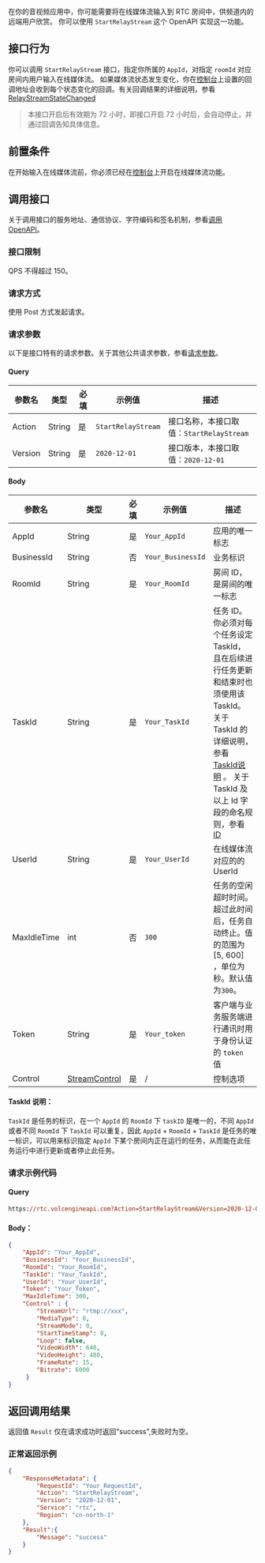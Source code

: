 在你的音视频应用中，你可能需要将在线媒体流输入到 RTC 房间中，供频道内的远端用户欣赏。
你可以使用 `StartRelayStream` 这个 OpenAPI 实现这一功能。

## 接口行为 

你可以调用 `StartRelayStream` 接口，指定你所属的 `AppId`，对指定 `roomId` 对应房间内用户输入在线媒体流。
如果媒体流状态发生变化，你在[控制台](https://console.volcengine.com/rtc/cloudRTC?tab=callback)上设置的回调地址会收到每个状态变化的回调。有关回调结果的详细说明，参看 [RelayStreamStateChanged](75125.md#relaystreamstatechanged)
> 本接口开启后有效期为 72 小时，即接口开启 72 小时后，会自动停止，并通过回调告知具体信息。

## 前置条件

在开始输入在线媒体流前，你必须已经在[控制台](https://console.volcengine.com/rtc/cloudRTC?tab=callback)上开启在线媒体流功能。

## 调用接口

关于调用接口的服务地址、通信协议、字符编码和签名机制，参看[调用OpenAPI](69828)。
### 接口限制

QPS 不得超过 150。

### 请求方式 

使用 Post 方式发起请求。

### 请求参数

以下是接口特有的请求参数。关于其他公共请求参数，参看[请求参数](69828.md#requestparameters)。

#### Query


| 参数名 | 类型 | 必填 | 示例值 | 描述 |
| --- | --- | --- | --- | --- |
| Action | String | 是 | `StartRelayStream` | 接口名称，本接口取值：`StartRelayStream` |
| Version | String | 是 | `2020-12-01` | 接口版本，本接口取值：`2020-12-01` |


#### Body

| 参数名 | 类型 | 必填 |示例值 |描述 |
| --- | --- | --- | --- |--- |
| AppId | String | 是 |`Your_AppId` |应用的唯一标志 |
| BusinessId | String | 否 | `Your_BusinessId`|业务标识 |
| RoomId | String | 是 | `Your_RoomId`|房间 ID，是房间的唯一标志 |
| TaskId | String | 是 | `Your_TaskId`|任务 ID。你必须对每个任务设定 TaskId，且在后续进行任务更新和结束时也须使用该 TaskId。关于 TaskId 的详细说明，参看[TaskId说明](#taskid) 。 关于 TaskId 及以上 Id 字段的命名规则，参看 [ID](69835.md#idname) |
| UserId | String | 是 |`Your_UserId` |在线媒体流对应的的 UserId |
| MaxIdleTime | int | 否 |`300` |任务的空闲超时时间。超过此时间后，任务自动终止。值的范围为[5, 600] ，单位为秒。默认值为`300`。|
| Token | String | 是 |`Your_token`|客户端与业务服务端进行通讯时用于身份认证的 `token` 值|
| Control | [StreamControl](69835.md#streamcontrol) | 是 |/| 控制选项 |


#### <span id="taskid"></span> TaskId 说明：

`TaskId` 是任务的标识，在一个 `AppId` 的 `RoomId` 下 `taskID` 是唯一的，不同 `AppId` 或者不同 `RoomId` 下 `TaskId` 可以重复，因此 `AppId` + `RoomId` + `TaskId` 是任务的唯一标识，可以用来标识指定 `AppId` 下某个房间内正在运行的任务，从而能在此任务运行中进行更新或者停止此任务。

### 请求示例代码

#### Query

```postscript
https://rtc.volcengineapi.com?Action=StartRelayStream&Version=2020-12-01
```

#### Body：

```json
{
    "AppId": "Your_AppId",
    "BusinessId": "Your_BusinessId",    
    "RoomId": "Your_RoomId",
    "TaskId": "Your_TaskId",
    "UserId": "Your_UserId",
    "Token": "Your_Token",
    "MaxIdleTime": 300,
    "Control" : { 
        "StreamUrl": "rtmp://xxx", 
        "MediaType": 0, 
        "StreamMode": 0, 
        "StartTimeStamp": 0, 
        "Loop": false,                 
        "VideoWidth": 640, 
        "VideoHeight": 480, 
        "FrameRate": 15,         
        "Bitrate": 6000 
     }
}
```

## 返回调用结果
返回值 `Result` 仅在请求成功时返回"success",失败时为空。

### 正常返回示例

```json
{
    "ResponseMetadata": {
        "RequestId": "Your_RequestId",
        "Action": "StartRelayStream",
        "Version": "2020-12-01",
        "Service": "rtc",
        "Region": "cn-north-1"
    },
    "Result":{
        "Message": "success"
    }
}
```